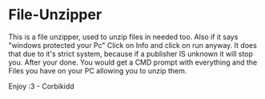 # File-Unzipper
This is a file unzipper, used to unzip files in needed too.
Also if it says "windows protected your Pc" Click on Info and click on run anyway. 
It does that due to it's strict system, because if a publisher IS unknown it will stop you.
After your done. 
You would get a CMD prompt with everything and the Files you have on your PC allowing you to unzip them.

Enjoy :3 - Corbikidd 
